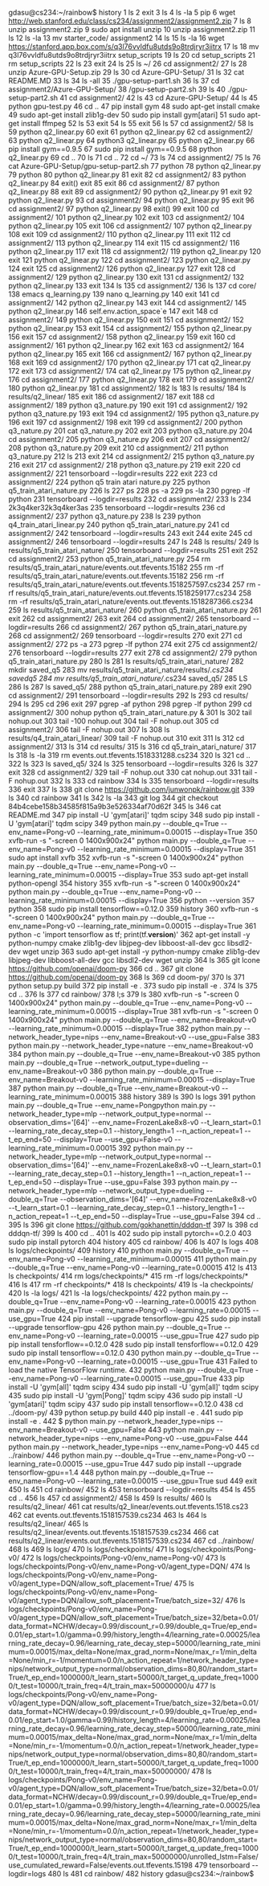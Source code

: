 gdasu@cs234:~/rainbow$ history
    1  ls
    2  exit
    3  ls
    4  ls -la
    5  pip
    6  wget http://web.stanford.edu/class/cs234/assignment2/assignment2.zip
    7  ls
    8  unzip assignment2.zip 
    9  sudo apt install unzip
   10  unzip assignment2.zip 
   11  ls
   12  ls -la
   13  mv starter_code/ assignment2
   14  ls
   15  ls -la
   16  wget https://stanford.app.box.com/s/q3l76vvldfu8utds9o8trdjryr3iitrx
   17  ls
   18  mv q3l76vvldfu8utds9o8trdjryr3iitrx setup_scripts
   19  ls
   20  cd setup_scripts
   21  rm setup_scripts 
   22  ls
   23  exit
   24  ls
   25  ls ~/
   26  cd assignment2/
   27  ls
   28  unzip Azure-GPU-Setup.zip 
   29  ls
   30  cd Azure-GPU-Setup/
   31  ls
   32  cat README.MD 
   33  ls
   34  ls -all
   35  ./gpu-setup-part1.sh
   36  ls
   37  cd assignment2/Azure-GPU-Setup/
   38  /gpu-setup-part2.sh
   39  ls
   40  ./gpu-setup-part2.sh
   41  cd assignment2/
   42  ls
   43  cd Azure-GPU-Setup/
   44  ls
   45  python gpu-test.py
   46  cd ..
   47  pip install gym
   48  sudo apt-get install cmake
   49  sudo apt-get install zlib1g-dev
   50  sudo pip install gym[atari]
   51  sudo apt-get install ffmpeg
   52  ls
   53  exit
   54  ls
   55  exit
   56  ls
   57  cd assignment2/
   58  ls
   59  python q2_linear.py 
   60  exit
   61  python q2_linear.py 
   62  cd assignment2/
   63  python q2_linear.py 
   64  python3 q2_linear.py 
   65  python q2_linear.py 
   66  pip install gym==0.9.5
   67  sudo pip install gym==0.9.5
   68  python q2_linear.py 
   69  cd ..
   70  ls
   71  cd ..
   72  cd ~/
   73  ls
   74  cd assignment2/
   75  ls
   76  cat Azure-GPU-Setup/gpu-setup-part2.sh 
   77  python
   78  python q2_linear.py 
   79  python
   80  python q2_linear.py 
   81  exit
   82  cd assignment2/
   83  python q2_linear.py 
   84  exit() exit
   85  exit
   86  cd assignment2/
   87  python q2_linear.py 
   88  exit
   89  cd assignment2/
   90  python q2_linear.py 
   91  exit
   92  python q2_linear.py 
   93  cd assignment2/
   94  python q2_linear.py 
   95  exit
   96  cd assignment2/
   97  python q2_linear.py 
   98  exit()
   99  exit
  100  cd assignment2/
  101  python q2_linear.py 
  102  exit
  103  cd assignment2/
  104  python q2_linear.py 
  105  exit
  106  cd assignment2/
  107  python q2_linear.py 
  108  exit
  109  cd assignment2/
  110  python q2_linear.py 
  111  exit
  112  cd assignment2/
  113  python q2_linear.py 
  114  exit
  115  cd assignment2/
  116  python q2_linear.py 
  117  exit
  118  cd assignment2/
  119  python q2_linear.py 
  120  exit
  121  python q2_linear.py 
  122  cd assignment2/
  123  python q2_linear.py 
  124  exit
  125  cd assignment2/
  126  python q2_linear.py 
  127  exit
  128  cd assignment2/
  129  python q2_linear.py 
  130  exit
  131  cd assignment2/
  132  python q2_linear.py 
  133  exit
  134  ls
  135  cd assignment2/
  136  ls
  137  cd core/
  138  emacs q_learning.py
  139  nano q_learning.py
  140  exit
  141  cd assignment2/
  142  python q2_linear.py 
  143  exit
  144  cd assignment2/
  145  python q2_linear.py 
  146  self.env.action_space`e
  147  exit
  148  cd assignment2/
  149  python q2_linear.py 
  150  exit
  151  cd assignment2/
  152  python q2_linear.py 
  153  exit
  154  cd assignment2/
  155  python q2_linear.py 
  156  exit
  157  cd assignment2/
  158  python q2_linear.py 
  159  exit
  160  cd assignment2/
  161  python q2_linear.py 
  162  exit
  163  cd assignment2/
  164  python q2_linear.py 
  165  exit
  166  cd assignment2/
  167  python q2_linear.py 
  168  exit
  169  cd assignment2/
  170  python q2_linear.py 
  171  cat q2_linear.py 
  172  exit
  173  cd assignment2/
  174  cat q2_linear.py 
  175  python q2_linear.py 
  176  cd assignment2/
  177  python q2_linear.py 
  178  exit
  179  cd assignment2/
  180  python q2_linear.py 
  181  cd assignment2/
  182  ls
  183  ls results/
  184  ls results/q2_linear/
  185  exit
  186  cd assignment2/
  187  exit
  188  cd assignment2/
  189  python q3_nature.py 
  190  exit
  191  cd assignment2/
  192  python q3_nature.py 
  193  exit
  194  cd assignment2/
  195  python q3_nature.py 
  196  exit
  197  cd assignment2/
  198  exit
  199  cd assignment2/
  200  python q3_nature.py 
  201  cat q3_nature.py 
  202  exit
  203  python q3_nature.py 
  204  cd assignment2/
  205  python q3_nature.py 
  206  exit
  207  cd assignment2/
  208  python q3_nature.py 
  209  exit
  210  cd assignment2/
  211  python q3_nature.py 
  212  ls
  213  exit
  214  cd assignment2/
  215  python q3_nature.py 
  216  exit
  217  cd assignment2/
  218  python q3_nature.py 
  219  exit
  220  cd assignment2/
  221  tensorboard --logdir=results
  222  exit
  223  cd assignment2/
  224  python q5 train atari nature.py
  225  python q5_train_atari_nature.py 
  226  ls
  227  ps
  228  ps -a
  229  ps -la
  230  pgrep -lf python
  231  tensorboard --logdir=results
  232  cd assignment2/
  233  ls
  234  2k3q4ker32k3q4ker3as
  235  tensorboard --logdir=results
  236  cd assignment2/
  237  python q3_nature.py 
  238  ls
  239  python q4_train_atari_linear.py
  240  python q5_train_atari_nature.py 
  241  cd assignment2/
  242  tensorboard --logdir=results
  243  exit
  244  exite
  245  cd assignment2/
  246  tensorboard --logdir=results
  247  ls
  248  ls results/
  249  ls results/q5_train_atari_nature/
  250  tensorboard --logdir=results
  251  exit
  252  cd assignment2/
  253  python q5_train_atari_nature.py 
  254  rm results/q5_train_atari_nature/events.out.tfevents.15182
  255  rm -rf results/q5_train_atari_nature/events.out.tfevents.15182
  256  rm -rf results/q5_train_atari_nature/events.out.tfevents.1518257597.cs234
  257  rm -rf results/q5_train_atari_nature/events.out.tfevents.1518259177.cs234
  258  rm -rf results/q5_train_atari_nature/events.out.tfevents.1518287366.cs234 
  259  ls results/q5_train_atari_nature/
  260  python q5_train_atari_nature.py 
  261  exit
  262  cd assignment2/
  263  exit
  264  cd assignment2/
  265  tensorboard --logdir=results
  266  cd assignment2/
  267  python q5_train_atari_nature.py 
  268  cd assignment2/
  269  tensorboard --logdir=results
  270  exit
  271  cd assignment2/
  272  ps -a
  273  pgrep -lf python
  274  exit
  275  cd assignment2/
  276  tensorboard --logdir=results
  277  exit
  278  cd assignment2/
  279  python q5_train_atari_nature.py 
  280  ls 
  281  ls results/q5_train_atari_nature/
  282  mkdir saved_q5
  283  mv results/q5_train_atari_nature/results/*.cs234 savedq5
  284  mv results/q5_train_atari_nature/*.cs234 saved_q5/
  285  LS
  286  ls
  287  ls saved_q5/
  288  python q5_train_atari_nature.py 
  289  exit
  290  cd assignment2/
  291  tensorboard --logdir=results
  292  ls
  293  cd results/
  294  ls
  295  cd 
  296  exit
  297  pgrep -af python
  298  pgrep -lf python
  299  cd assignment2/
  300  nohup python q5_train_atari_nature.py &
  301  ls
  302  tail nohup.out 
  303  tail -100 nohup.out 
  304  tail -F nohup.out 
  305  cd assignment2/
  306  tail -F nohup.out 
  307  ls
  308  ls results/q4_train_atari_linear/
  309  tail -F nohup.out 
  310  exit
  311  ls
  312  cd assignment2/
  313  ls
  314  cd results/
  315  ls
  316  cd q5_train_atari_nature/
  317  ls
  318  ls -la
  319  rm events.out.tfevents.1518331288.cs234
  320  ls
  321  cd ..
  322  ls
  323  ls saved_q5/
  324  ls
  325  tensorboard --logdir=results
  326  ls
  327  exit
  328  cd assignment2/
  329  tail -F nohup.out 
  330  cat nohup.out 
  331  tail -F nohup.out 
  332  ls
  333  cd rainbow
  334  ls
  335  tensorboard --logdir=results
  336  exit
  337  ls
  338  git clone https://github.com/junwonpk/rainbow.git
  339  ls
  340  cd rainbow
  341  ls
  342  ls -la
  343  git log
  344  git checkout 84b4cebe158b34585f815a9b3e526334af70d62f
  345  ls
  346  cat README.md 
  347  pip install -U 'gym[atari]' tqdm scipy
  348  sudo pip install -U 'gym[atari]' tqdm scipy
  349  python main.py --double_q=True --env_name=Pong-v0 --learning_rate_minimum=0.00015 --display=True 
  350  xvfb-run -s "-screen 0 1400x900x24"  python main.py --double_q=True --env_name=Pong-v0 --learning_rate_minimum=0.00015 --display=True 
  351  sudo apt install xvfb
  352  xvfb-run -s "-screen 0 1400x900x24"  python main.py --double_q=True --env_name=Pong-v0 --learning_rate_minimum=0.00015 --display=True 
  353  sudo apt-get install python-opengl
  354  history
  355  xvfb-run -s "-screen 0 1400x900x24"  python main.py --double_q=True --env_name=Pong-v0 --learning_rate_minimum=0.00015 --display=True 
  356  python --version
  357  python
  358  sudo pip install tensorflow==0.12.0
  359  history
  360  xvfb-run -s "-screen 0 1400x900x24"  python main.py --double_q=True --env_name=Pong-v0 --learning_rate_minimum=0.00015 --display=True 
  361  python -c 'import tensorflow as tf; print(tf.__version__)'
  362  apt-get install -y python-numpy cmake zlib1g-dev libjpeg-dev libboost-all-dev gcc libsdl2-dev wget unzip
  363  sudo apt-get install -y python-numpy cmake zlib1g-dev libjpeg-dev libboost-all-dev gcc libsdl2-dev wget unzip
  364  ls
  365  git lcone https://github.com/openai/doom-py
  366  cd ..
  367  git clone https://github.com/openai/doom-py
  368  ls
  369  cd doom-py/
  370  ls
  371  python setup.py build
  372  pip install -e .
  373  sudo pip install -e .
  374  ls
  375  cd ..
  376  ls
  377  cd rainbow/
  378  l;s
  379  ls
  380  xvfb-run -s "-screen 0 1400x900x24"  python main.py --double_q=True --env_name=Pong-v0 --learning_rate_minimum=0.00015 --display=True 
  381  xvfb-run -s "-screen 0 1400x900x24"  python main.py --double_q=True --env_name=Breakout-v0 --learning_rate_minimum=0.00015 --display=True 
  382  python main.py --network_header_type=nips --env_name=Breakout-v0 --use_gpu=False
  383  python main.py --network_header_type=nature --env_name=Breakout-v0
  384  python main.py --double_q=True --env_name=Breakout-v0
  385  python main.py --double_q=True --network_output_type=dueling --env_name=Breakout-v0
  386  python main.py --double_q=True --env_name=Breakout-v0 --learning_rate_minimum=0.00015 --display=True 
  387  python main.py --double_q=True --env_name=Breakout-v0 --learning_rate_minimum=0.00015
  388  history
  389  ls
  390  ls logs
  391  python main.py --double_q=True --env_name=Pongpython main.py --network_header_type=mlp --network_output_type=normal --observation_dims='[64]' --env_name=FrozenLake8x8-v0 --t_learn_start=0.1 --learning_rate_decay_step=0.1 --history_length=1 --n_action_repeat=1 --t_ep_end=50 --display=True --use_gpu=False-v0 --learning_rate_minimum=0.00015
  392  python main.py --network_header_type=mlp --network_output_type=normal --observation_dims='[64]' --env_name=FrozenLake8x8-v0 --t_learn_start=0.1 --learning_rate_decay_step=0.1 --history_length=1 --n_action_repeat=1 --t_ep_end=50 --display=True --use_gpu=False
  393  python main.py --network_header_type=mlp --network_output_type=dueling --double_q=True --observation_dims='[64]' --env_name=FrozenLake8x8-v0 --t_learn_start=0.1 --learning_rate_decay_step=0.1 --history_length=1 --n_action_repeat=1 --t_ep_end=50 --display=True --use_gpu=False
  394  cd ..
  395  ls
  396  git clone https://github.com/gokhanettin/dddqn-tf
  397  ls
  398  cd dddqn-tf/
  399  ls
  400  cd ..
  401  ls
  402  sudo pip install pytorch==0.2.0
  403  sudo pip install pytorch
  404  history
  405  cd rainbow/
  406  ls
  407  ls logs
  408  ls logs/checkpoints/
  409  history
  410  python main.py --double_q=True --env_name=Pong-v0 --learning_rate_minimum=0.00015
  411  python main.py --double_q=True --env_name=Pong-v0 --learning_rate=0.00015 
  412  ls
  413  ls checkpoints/
  414  rm logs/checkpoints/*
  415  rm -rf logs/checkpoints/*
  416  ls
  417  rm -rf checkpoints/*
  418  ls checkpoints/
  419  ls -la checkpoints/
  420  ls -la logs/
  421  ls -la logs/checkpoints/
  422  python main.py --double_q=True --env_name=Pong-v0 --learning_rate=0.00015 
  423  python main.py --double_q=True --env_name=Pong-v0 --learning_rate=0.00015 --use_gpu=True
  424  pip install --upgrade tensorflow-gpu
  425  sudo pip install --upgrade tensorflow-gpu
  426  python main.py --double_q=True --env_name=Pong-v0 --learning_rate=0.00015 --use_gpu=True
  427  sudo pip pip install tensforflow==0.12.0
  428  sudo pip install tensforflow==0.12.0
  429  sudo pip install tensorflow==0.12.0
  430  python main.py --double_q=True --env_name=Pong-v0 --learning_rate=0.00015 --use_gpu=True
  431  Failed to load the native TensorFlow runtime.
  432  python main.py --double_q=True --env_name=Pong-v0 --learning_rate=0.00015 --use_gpu=True
  433  pip install -U 'gym[all]' tqdm scipy
  434  sudo pip install -U 'gym[all]' tqdm scipy
  435  sudo pip install -U 'gym[Pong]' tqdm scipy
  436  sudo pip install -U 'gym[atari]' tqdm scipy
  437  sudo pip install tensorflow==0.12.0
  438  cd ../doom-py/
  439  python setup.py build
  440  pip install -e .
  441  sudo pip install -e .
  442  $ python main.py --network_header_type=nips --env_name=Breakout-v0 --use_gpu=False
  443  python main.py --network_header_type=nips --env_name=Pong-v0 --use_gpu=False
  444  python main.py --network_header_type=nips --env_name=Pong-v0
  445  cd ../rainbow/
  446  python main.py --double_q=True --env_name=Pong-v0 --learning_rate=0.00015 --use_gpu=True
  447  sudo pip install --upgrade tensorflow-gpu==1.4
  448  python main.py --double_q=True --env_name=Pong-v0 --learning_rate=0.00015 --use_gpu=True sud
  449  exit
  450  ls
  451  cd rainbow/
  452  ls
  453  tensorboard --logdir=results
  454  ls
  455  cd ..
  456  ls
  457  cd assignment2/
  458  ls
  459  ls results/
  460  ls results/q2_linear/
  461  cat results/q2_linear/events.out.tfevents.1518.cs23
  462  cat events.out.tfevents.1518157539.cs234
  463  ls
  464  ls results/q2_linear/
  465  ls results/q2_linear/events.out.tfevents.1518157539.cs234
  466  cat results/q2_linear/events.out.tfevents.1518157539.cs234
  467  cd ../rainbow/
  468  ls
  469  ls logs/
  470  ls logs/checkpoints/
  471  ls logs/checkpoints/Pong-v0/
  472  ls logs/checkpoints/Pong-v0/env_name\=Pong-v0/
  473  ls logs/checkpoints/Pong-v0/env_name\=Pong-v0/agent_type\=DQN/
  474  ls logs/checkpoints/Pong-v0/env_name\=Pong-v0/agent_type\=DQN/allow_soft_placement\=True/
  475  ls logs/checkpoints/Pong-v0/env_name\=Pong-v0/agent_type\=DQN/allow_soft_placement\=True/batch_size\=32/
  476  ls logs/checkpoints/Pong-v0/env_name\=Pong-v0/agent_type\=DQN/allow_soft_placement\=True/batch_size\=32/beta\=0.01/data_format\=NCHW/decay\=0.99/discount_r\=0.99/double_q\=True/ep_end\=0.01/ep_start\=1.0/gamma\=0.99/history_length\=4/learning_rate\=0.00025/learning_rate_decay\=0.96/learning_rate_decay_step\=50000/learning_rate_minimum\=0.00015/max_delta\=None/max_grad_norm\=None/max_r\=1/min_delta\=None/min_r\=-1/momentum\=0.0/n_action_repeat\=1/network_header_type\=nips/network_output_type\=normal/observation_dims\=80\,80/random_start\=True/t_ep_end\=1000000/t_learn_start\=50000/t_target_q_update_freq\=10000/t_test\=10000/t_train_freq\=4/t_train_max\=50000000/u
  477  ls logs/checkpoints/Pong-v0/env_name\=Pong-v0/agent_type\=DQN/allow_soft_placement\=True/batch_size\=32/beta\=0.01/data_format\=NCHW/decay\=0.99/discount_r\=0.99/double_q\=True/ep_end\=0.01/ep_start\=1.0/gamma\=0.99/history_length\=4/learning_rate\=0.00025/learning_rate_decay\=0.96/learning_rate_decay_step\=50000/learning_rate_minimum\=0.00015/max_delta\=None/max_grad_norm\=None/max_r\=1/min_delta\=None/min_r\=-1/momentum\=0.0/n_action_repeat\=1/network_header_type\=nips/network_output_type\=normal/observation_dims\=80\,80/random_start\=True/t_ep_end\=1000000/t_learn_start\=50000/t_target_q_update_freq\=10000/t_test\=10000/t_train_freq\=4/t_train_max\=50000000/
  478  ls logs/checkpoints/Pong-v0/env_name\=Pong-v0/agent_type\=DQN/allow_soft_placement\=True/batch_size\=32/beta\=0.01/data_format\=NCHW/decay\=0.99/discount_r\=0.99/double_q\=True/ep_end\=0.01/ep_start\=1.0/gamma\=0.99/history_length\=4/learning_rate\=0.00025/learning_rate_decay\=0.96/learning_rate_decay_step\=50000/learning_rate_minimum\=0.00015/max_delta\=None/max_grad_norm\=None/max_r\=1/min_delta\=None/min_r\=-1/momentum\=0.0/n_action_repeat\=1/network_header_type\=nips/network_output_type\=normal/observation_dims\=80\,80/random_start\=True/t_ep_end\=1000000/t_learn_start\=50000/t_target_q_update_freq\=10000/t_test\=10000/t_train_freq\=4/t_train_max\=50000000/unrolled_lstm\=False/use_cumulated_reward\=False/events.out.tfevents.15198
  479  tensorboard --logdir=logs
  480  ls
  481  cd rainbow/
  482  history
gdasu@cs234:~/rainbow$ 
